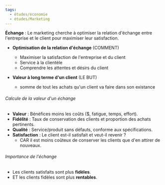 ```yaml
---
tags:
  - études/economie
  - études/Marketing
---
```

**Échange** : Le marketing cherche à optimiser la relation d'échange entre l'entreprise et le client pour maximiser leur satisfaction.
- **Optimisation de la relation d'échange** (COMMENT)
    - Maximiser la satisfaction de l'entreprise et du client
    - Service à la clientèle
    - Comprendre les attentes et désirs du client

- **Valeur à long terme d'un client** (LE BUT)
	- somme de tout les achats qu'un client va faire dans son existance


###### Calcule de la valeur d'un échange
- **Valeur** : Bénéfices moins les coûts ($, fatigue, temps, effort).
- **Fidélité** : Taux de conservation des clients et proportion des achats pertinents.
- **Qualité** : Service/produit sans défauts, conforme aux spécifications.
- **Satisfaction** : Le client est-il satisfait et veut-il revenir ?
	- CAR il est moins coûteux de conserver les clients que d'en attirer de nouveaux.

###### Importance de l'échange
- Les clients satisfaits sont plus **fidèles**.
- ET les clients fidèles sont plus **rentables**.